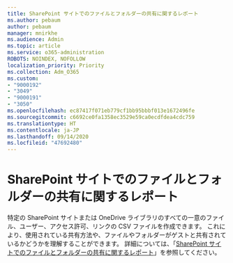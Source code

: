 ```yaml
---
title: SharePoint サイトでのファイルとフォルダーの共有に関するレポート
ms.author: pebaum
author: pebaum
manager: mnirkhe
ms.audience: Admin
ms.topic: article
ms.service: o365-administration
ROBOTS: NOINDEX, NOFOLLOW
localization_priority: Priority
ms.collection: Adm_O365
ms.custom:
- "9000192"
- "3049"
- "9000191"
- "3050"
ms.openlocfilehash: ec87417f071eb779cf1bb95bbbf013e1672496fe
ms.sourcegitcommit: c6692ce0fa1358ec3529e59ca0ecdfdea4cdc759
ms.translationtype: HT
ms.contentlocale: ja-JP
ms.lasthandoff: 09/14/2020
ms.locfileid: "47692480"
---
```

# <a name="report-on-file-and-folder-sharing-in-a-sharepoint-site"></a>SharePoint サイトでのファイルとフォルダーの共有に関するレポート

特定の SharePoint サイトまたは OneDrive ライブラリのすべての一意のファイル、ユーザー、アクセス許可、リンクの CSV ファイルを作成できます。 これにより、使用されている共有方法や、ファイルやフォルダーがゲストと共有されているかどうかを理解することができます。 詳細については、「[SharePoint サイトでのファイルとフォルダーの共有に関するレポート](https://docs.microsoft.com/sharepoint/sharing-reports)」を参照してください。
